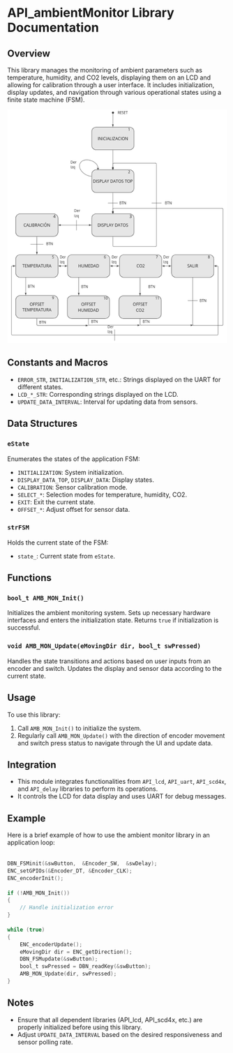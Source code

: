 # API_ambientMonitor Library Documentation

## Overview

This library manages the monitoring of ambient parameters such as temperature, humidity, and CO2 levels, displaying them on an LCD and allowing for calibration through a user interface. It includes initialization, display updates, and navigation through various operational states using a finite state machine (FSM).

![FSM-Diagram](../Assets/img-1.png)

## Constants and Macros

- `ERROR_STR`, `INITIALIZATION_STR`, etc.: Strings displayed on the UART for different states.
- `LCD_*_STR`: Corresponding strings displayed on the LCD.
- `UPDATE_DATA_INTERVAL`: Interval for updating data from sensors.

## Data Structures

### `eState`

Enumerates the states of the application FSM:
- `INITIALIZATION`: System initialization.
- `DISPLAY_DATA_TOP`, `DISPLAY_DATA`: Display states.
- `CALIBRATION`: Sensor calibration mode.
- `SELECT_*`: Selection modes for temperature, humidity, CO2.
- `EXIT`: Exit the current state.
- `OFFSET_*`: Adjust offset for sensor data.

### `strFSM`

Holds the current state of the FSM:
- `state_`: Current state from `eState`.

## Functions

### `bool_t AMB_MON_Init()`

Initializes the ambient monitoring system. Sets up necessary hardware interfaces and enters the initialization state. Returns `true` if initialization is successful.

### `void AMB_MON_Update(eMovingDir dir, bool_t swPressed)`

Handles the state transitions and actions based on user inputs from an encoder and switch. Updates the display and sensor data according to the current state.

## Usage

To use this library:
1. Call `AMB_MON_Init()` to initialize the system.
2. Regularly call `AMB_MON_Update()` with the direction of encoder movement and switch press status to navigate through the UI and update data.

## Integration

- This module integrates functionalities from `API_lcd`, `API_uart`, `API_scd4x`, and `API_delay` libraries to perform its operations.
- It controls the LCD for data display and uses UART for debug messages.

## Example

Here is a brief example of how to use the ambient monitor library in an application loop:

```c

DBN_FSMinit(&swButton,  &Encoder_SW,  &swDelay);
ENC_setGPIOs(&Encoder_DT, &Encoder_CLK);
ENC_encoderInit();

if (!AMB_MON_Init()) 
{
    // Handle initialization error
}

while (true) 
{
    ENC_encoderUpdate();
    eMovingDir dir = ENC_getDirection();
    DBN_FSMupdate(&swButton);
    bool_t swPressed = DBN_readKey(&swButton);
    AMB_MON_Update(dir, swPressed);
}
```
## Notes
- Ensure that all dependent libraries (API_lcd, API_scd4x, etc.) are properly initialized before using this library.
- Adjust `UPDATE_DATA_INTERVAL` based on the desired responsiveness and sensor polling rate.